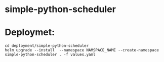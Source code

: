 # simple-python-scheduler

# Deploymet: #
```
cd deployment/simple-python-scheduler
helm upgrade --install  --namespace NAMSPACE_NAME --create-namespace  simple-python-scheduler . -f values.yaml
```
